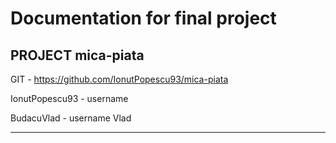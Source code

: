 # Documentation for final project

## PROJECT mica-piata

GIT - https://github.com/IonutPopescu93/mica-piata

IonutPopescu93 - username

BudacuVlad - username Vlad

---
